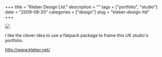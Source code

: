 +++
title = "Kleber Design Ltd."
description = ""
tags = ["portfolio", "studio"]
date = "2009-08-20"
categories = ["design"]
slug = "kleber-design-ltd"
+++


 

  <div id="screens-thumbs" class="clearfix">
    <div class="txt-center" id="design-submission"><a href="http://www.kleber.net/"><img id='bluga-thumbnail-1864' class='bluga-thumbnail large' src='/media/bluga/
wt4a8d0542cf231_0.jpg'/></a></div>  
  </div>   
<p>I like the clever idea to use a flatpack package to frame this UK studio's portfolio. </p>
<p><a href="http://www.kleber.net/">http://www.kleber.net/</a></p>




